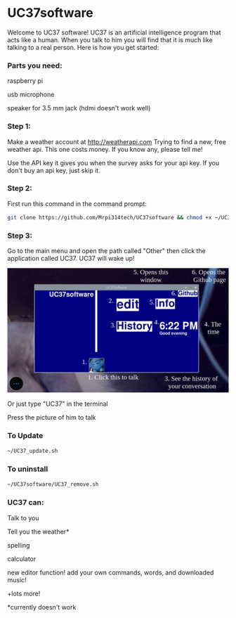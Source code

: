 # UC37software
Welcome to UC37 software!
UC37 is an artificial intelligence program that acts like a human. When you talk to
him you will find that it is much like talking to a real person. Here is how you get
started:

### Parts you need:

raspberry pi

usb microphone

speaker for 3.5 mm jack (hdmi doesn't work well)

### Step 1:

Make a weather account at http://weatherapi.com  Trying to find a new, free weather api. This one costs money. If you know any, please tell  me!

Use the API key it gives you when the survey asks for your api key. If you don't buy an api key, just skip it.

### Step 2:

First run this command in the command prompt:

```bash
git clone https://github.com/Mrpi314tech/UC37software && chmod +x ~/UC37software/UC37_install.sh && ~/UC37software/UC37_install.sh
```
### Step 3:

Go to the main menu and open the path called "Other" then click the application called UC37. UC37 will wake up!

![](https://github.com/Mrpi314tech/UC37software/blob/main/images/HowTo.jpg)

Or just type "UC37" in the terminal

Press the picture of him to talk

### To Update
```bash
~/UC37_update.sh
```
### To uninstall
```bash
~/UC37software/UC37_remove.sh
```
### UC37 can:

Talk to you

Tell you the weather*

spelling

calculator

new editor function! add your own commands, words, and downloaded music!

+lots more!

*currently doesn't work
